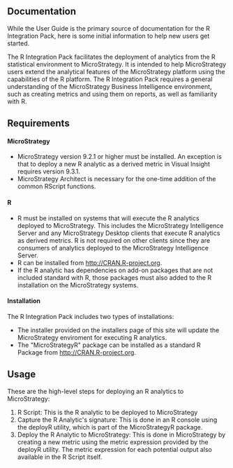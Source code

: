 ## Documentation
While the User Guide is the primary source of documentation for the R Integration Pack, here is some initial information to help new users get started.

The R Integration Pack facilitates the deployment of analytics from the R statistical environment to MicroStrategy. It is intended to help MicroStrategy users extend the analytical features of the MicroStrategy platform using the capabilities of the R platform. The R Integration Pack requires a general understanding of the MicroStrategy Business Intelligence environment, such as creating metrics and using them on reports, as well as familiarity with R.

## Requirements
#### MicroStrategy
* MicroStrategy version 9.2.1 or higher must be installed. An exception is that to deploy a new R analytic as a derived metric in Visual Insight requires version 9.3.1.
* MicroStrategy Architect is necessary for the one-time addition of the common RScript functions.

#### R
* R must be installed on systems that will execute the R analytics deployed to MicroStrategy. This includes the MicroStrategy Intelligence Server and any MicroStrategy Desktop clients that execute R analytics as derived metrics. R is not required on other clients since they are consumers of analytics deployed to the MicroStrategy Intelligence Server.
* R can be installed from http://CRAN.R-project.org.
* If the R analytic has dependencies on add-on packages that are not included standard with R, those packages must also added to the R installation on the MicroStrategy systems.

#### Installation
The R Integration Pack includes two types of installations:
* The installer provided on the installers page of this site will update the MicroStrategy enviroment for executing R analytics.
* The "MicroStrategyR" package can be installed as a standard R Package from http://CRAN.R-project.org.

## Usage
These are the high-level steps for deploying an R analytics to MicroStrategy:
1. R Script: This is the R analytic to be deployed to MicroStrategy
2. Capture the R Analytic's signature: This is done in an R console using the deployR utility, which is part of the MicroStrategyR package.
3. Deploy the R Analytic to MicroStrategy: This is done in MicroStrategy by creating a new metric using the metric expression provided by the deployR utility. The metric expression for each potential output also available in the R Script itself.
